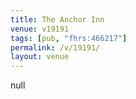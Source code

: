```yaml
---
title: The Anchor Inn
venue: v19191
tags: [pub, "fhrs:466217"]
permalink: /v/19191/
layout: venue
---
```

null